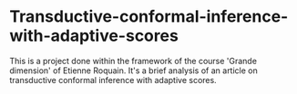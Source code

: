 # Transductive-conformal-inference-with-adaptive-scores

This is a project done within the framework of the course 'Grande dimension' of Etienne Roquain. It's a brief analysis of an article on transductive conformal inference with adaptive scores. 
